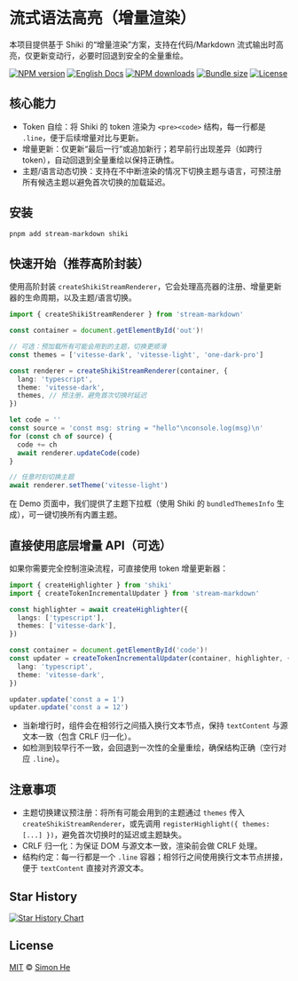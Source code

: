 # 流式语法高亮（增量渲染）

本项目提供基于 Shiki 的“增量渲染”方案，支持在代码/Markdown 流式输出时高亮，仅更新变动行，必要时回退到安全的全量重绘。

[![NPM version](https://img.shields.io/npm/v/stream-markdown?color=a1b858&label=)](https://www.npmjs.com/package/stream-markdown)
[![English Docs](https://img.shields.io/badge/docs-English-blue)](README.md)
[![NPM downloads](https://img.shields.io/npm/dm/stream-markdown)](https://www.npmjs.com/package/stream-markdown)
[![Bundle size](https://img.shields.io/bundlephobia/minzip/stream-markdown)](https://bundlephobia.com/package/stream-markdown)
[![License](https://img.shields.io/npm/l/stream-markdown)](./LICENSE)

## 核心能力

- Token 自绘：将 Shiki 的 token 渲染为 `<pre><code>` 结构，每一行都是 `.line`，便于后续增量对比与更新。
- 增量更新：仅更新“最后一行”或追加新行；若早前行出现差异（如跨行 token），自动回退到全量重绘以保持正确性。
- 主题/语言动态切换：支持在不中断渲染的情况下切换主题与语言，可预注册所有候选主题以避免首次切换的加载延迟。

## 安装

```sh
pnpm add stream-markdown shiki
```

## 快速开始（推荐高阶封装）

使用高阶封装 `createShikiStreamRenderer`，它会处理高亮器的注册、增量更新器的生命周期，以及主题/语言切换。

```ts
import { createShikiStreamRenderer } from 'stream-markdown'

const container = document.getElementById('out')!

// 可选：预加载所有可能会用到的主题，切换更顺滑
const themes = ['vitesse-dark', 'vitesse-light', 'one-dark-pro']

const renderer = createShikiStreamRenderer(container, {
  lang: 'typescript',
  theme: 'vitesse-dark',
  themes, // 预注册，避免首次切换时延迟
})

let code = ''
const source = 'const msg: string = "hello"\nconsole.log(msg)\n'
for (const ch of source) {
  code += ch
  await renderer.updateCode(code)
}

// 任意时刻切换主题
await renderer.setTheme('vitesse-light')
```

在 Demo 页面中，我们提供了主题下拉框（使用 Shiki 的 `bundledThemesInfo` 生成），可一键切换所有内置主题。

## 直接使用底层增量 API（可选）

如果你需要完全控制渲染流程，可直接使用 token 增量更新器：

```ts
import { createHighlighter } from 'shiki'
import { createTokenIncrementalUpdater } from 'stream-markdown'

const highlighter = await createHighlighter({
  langs: ['typescript'],
  themes: ['vitesse-dark'],
})

const container = document.getElementById('code')!
const updater = createTokenIncrementalUpdater(container, highlighter, {
  lang: 'typescript',
  theme: 'vitesse-dark',
})

updater.update('const a = 1')
updater.update('const a = 12')
```

- 当新增行时，组件会在相邻行之间插入换行文本节点，保持 `textContent` 与源文本一致（包含 CRLF 归一化）。
- 如检测到较早行不一致，会回退到一次性的全量重绘，确保结构正确（空行对应 `.line`）。

## 注意事项

- 主题切换建议预注册：将所有可能会用到的主题通过 `themes` 传入 `createShikiStreamRenderer`，或先调用 `registerHighlight({ themes: [...] })`，避免首次切换时的延迟或主题缺失。
- CRLF 归一化：为保证 DOM 与源文本一致，渲染前会做 CRLF 处理。
- 结构约定：每一行都是一个 `.line` 容器；相邻行之间使用换行文本节点拼接，便于 `textContent` 直接对齐源文本。

## Star History

[![Star History Chart](https://api.star-history.com/svg?repos=Simon-He95/stream-markdown&type=Date)](https://www.star-history.com/#Simon-He95/stream-markdown&Date)

## License

[MIT](./LICENSE) © [Simon He](https://github.com/Simon-He95)
